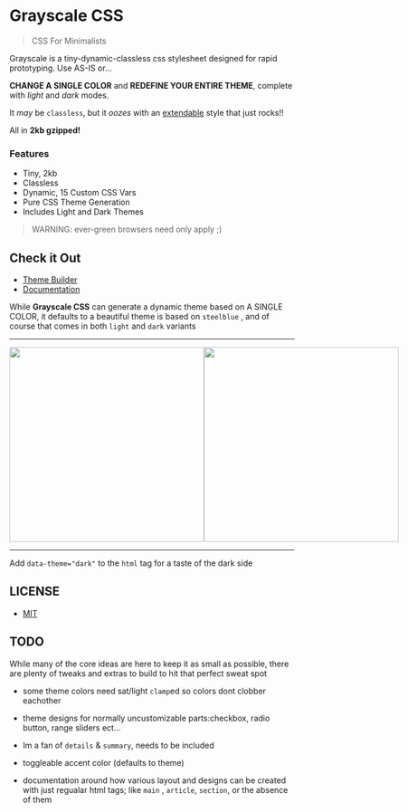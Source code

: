 # Grayscale CSS

> CSS For Minimalists

Grayscale is a tiny-dynamic-classless css stylesheet designed for rapid prototyping. Use AS-IS or... 

**CHANGE A SINGLE COLOR** and **REDEFINE YOUR ENTIRE THEME**, complete with *light* and *dark* modes.

It *may* be `classless`, but it *oozes* with an [extendable](src/extras) style that just rocks!! 

All in **2kb gzipped!**

### Features

- Tiny, 2kb
- Classless 
- Dynamic, 15 Custom CSS Vars
- Pure CSS Theme Generation
- Includes Light and Dark Themes

> WARNING: ever-green browsers need only apply ;)


## Check it Out

- [Theme Builder](https://n2geoff.github.io/grayscale/theme/)
- [Documentation](https://n2geoff.github.io/grayscale)

While **Grayscale CSS** can generate a dynamic theme based on A SINGLE COLOR, it defaults to a beautiful theme is based on `steelblue` , and of course that comes in both `light` and `dark` variants

---

<div style="display: flex">
  <img src="https://n2geoff.github.io/grayscale/img/steelblue-dark.png" width="344">
  <img src="https://n2geoff.github.io/grayscale/img/steelblue-light.png" width="344">
</div>

---

Add `data-theme="dark"` to the `html` tag for a taste of the dark side


## LICENSE

- [MIT](LICENSE)


## TODO

While many of the core ideas are here to keep it as small as possible, there are plenty of tweaks and extras to build to hit that perfect sweat spot

- some theme colors need sat/light `clamp`ed so colors dont clobber eachother

- theme designs for normally uncustomizable parts:checkbox, radio button, range sliders ect...

- Im a fan of `details` & `summary`, needs to be included

- toggleable accent color (defaults to theme)

- documentation around how various layout and designs can be created with just regualar html tags; like `main` , `article`, `section`, or the absence of them
